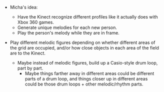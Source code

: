 * Micha's idea: 
  * Have the Kinect recognize different profiles like it actually does with Xbox 360 games.
  * Generate unique melodies for each new person.
  * Play the person's melody while they are in frame.

* Play different melodic figures depending on whether different areas of the grid are occupied, and/or how close objects in each area of the field are to the Kinect.
  * Maybe instead of melodic figures, build up a Casio-style drum loop, part by part.
    * Maybe things farther away in different areas could be different parts of a drum loop, and things closer up in different areas could be those drum loops + other melodic/rhythm parts.
